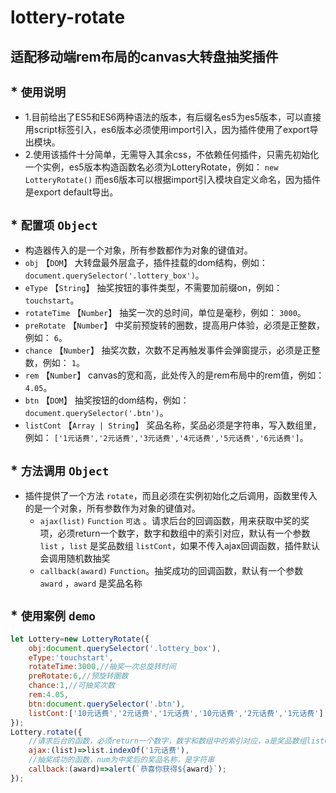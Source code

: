# lottery-rotate
## 适配移动端rem布局的canvas大转盘抽奖插件
##  * `使用说明`
* 1.目前给出了ES5和ES6两种语法的版本，有后缀名es5为es5版本，可以直接用script标签引入，es6版本必须使用import引入，因为插件使用了export导出模块。
* 2.使用该插件十分简单，无需导入其余css，不依赖任何插件，只需先初始化一个实例，es5版本构造函数名必须为LotteryRotate，例如： `new LotteryRotate()` 而es6版本可以根据import引入模块自定义命名，因为插件是export default导出。
##  * `配置项` `Object`
* 构造器传入的是一个对象，所有参数都作为对象的键值对。
* `obj` 【`DOM`】 大转盘最外层盒子，插件挂载的dom结构，例如： `document.querySelector('.lottery_box')`。
* `eType` 【`String`】 抽奖按钮的事件类型，不需要加前缀on，例如： `touchstart`。
* `rotateTime` 【`Number`】 抽奖一次的总时间，单位是毫秒，例如： `3000`。
* `preRotate` 【`Number`】 中奖前预旋转的圈数，提高用户体验，必须是正整数，例如： `6`。
* `chance` 【`Number`】 抽奖次数，次数不足再触发事件会弹窗提示，必须是正整数，例如： `1`。
* `rem` 【`Number`】 canvas的宽和高，此处传入的是rem布局中的rem值，例如： `4.05`。
* `btn` 【`DOM`】 抽奖按钮的dom结构，例如： `document.querySelector('.btn')`。
* `listCont` 【`Array | String`】 奖品名称，奖品必须是字符串，写入数组里，例如： `['1元话费','2元话费','3元话费','4元话费','5元话费','6元话费']`。
##  * `方法调用` `Object`
* 插件提供了一个方法 `rotate`，而且必须在实例初始化之后调用，函数里传入的是一个对象，所有参数作为对象的键值对。
  * `ajax(list)` `Function` `可选` 。请求后台的回调函数，用来获取中奖的奖项，必须return一个数字，数字和数组中的索引对应，默认有一个参数 `list` ，`list` 是奖品数组 `listCont`，如果不传入ajax回调函数，插件默认会调用随机数抽奖
  * `callback(award)` `Function`。抽奖成功的回调函数，默认有一个参数 `award` ，`award` 是奖品名称
##  * `使用案例` `demo`
```javascript
let Lottery=new LotteryRotate({
	obj:document.querySelector('.lottery_box'),
	eType:'touchstart',
	rotateTime:3000,//抽奖一次总旋转时间
	preRotate:6,//预旋转圈数
	chance:1,//可抽奖次数
	rem:4.05,
	btn:document.querySelector('.btn'),
	listCont:['10元话费','2元话费','1元话费','10元话费','2元话费','1元话费']
});
Lottery.rotate({
	//请求后台的函数，必须return一个数字，数字和数组中的索引对应，a是奖品数组listCont
	ajax:(list)=>list.indexOf('1元话费'),
	//抽奖成功的函数，num为中奖后的奖品名称，是字符串
	callback:(award)=>alert(`恭喜你获得${award}`);
});
